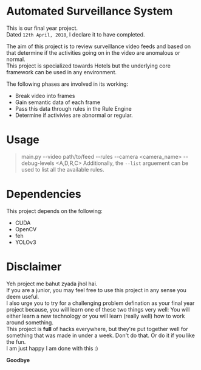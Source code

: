 # Automated Surveillance System
This is our final year project. <br>
Dated `12th April, 2018`, I declare it to have completed. <br>

The aim of this project is to review surveillance video feeds and based on that determine if the activities going on in the video are anomalous or normal.<br>
This project is specialized towards Hotels but the underlying core framework can be used in any environment. <br>

The following phases are involved in its working:
- Break video into frames
- Gain semantic data of each frame
- Pass this data through rules in the Rule Engine
- Determine if activivies are abnormal or regular.

# Usage
> main.py --video path/to/feed --rules <rules> --camera <camera_name> --debug-levels <A,D,R,C>
Additionally, the `--list` arguement can be used to list all the available rules.

# Dependencies
This project depends on the following:
- CUDA
- OpenCV
- feh
- YOLOv3

# Disclaimer
Yeh project me bahut zyada jhol hai.<br>
If you are a junior, you may feel free to use this project in any sense you deem useful. <br>
I also urge you to try for a challenging problem defination as your final year project because, you will learn one of these two things very well: You will either learn a new technology or you will learn (really well) how to work around something. <br>
This project is **full** of hacks everywhere, but they're put together well for something that was made in under a week. Don't do that. Or do it if you like the fun. <br>
I am just happy I am done with this :) <br>

**Goodbye**